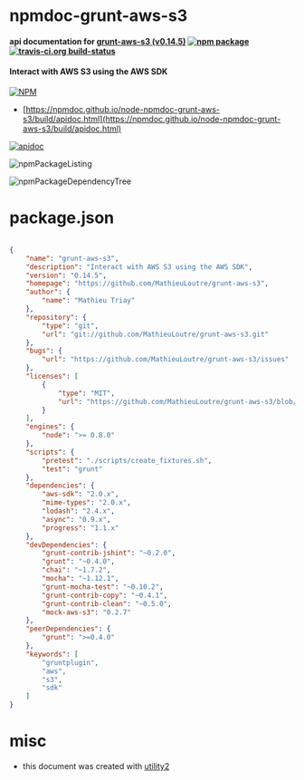 # npmdoc-grunt-aws-s3

#### api documentation for  [grunt-aws-s3 (v0.14.5)](https://github.com/MathieuLoutre/grunt-aws-s3)  [![npm package](https://img.shields.io/npm/v/npmdoc-grunt-aws-s3.svg?style=flat-square)](https://www.npmjs.org/package/npmdoc-grunt-aws-s3) [![travis-ci.org build-status](https://api.travis-ci.org/npmdoc/node-npmdoc-grunt-aws-s3.svg)](https://travis-ci.org/npmdoc/node-npmdoc-grunt-aws-s3)

#### Interact with AWS S3 using the AWS SDK

[![NPM](https://nodei.co/npm/grunt-aws-s3.png?downloads=true&downloadRank=true&stars=true)](https://www.npmjs.com/package/grunt-aws-s3)

- [https://npmdoc.github.io/node-npmdoc-grunt-aws-s3/build/apidoc.html](https://npmdoc.github.io/node-npmdoc-grunt-aws-s3/build/apidoc.html)

[![apidoc](https://npmdoc.github.io/node-npmdoc-grunt-aws-s3/build/screenCapture.buildCi.browser.%252Ftmp%252Fbuild%252Fapidoc.html.png)](https://npmdoc.github.io/node-npmdoc-grunt-aws-s3/build/apidoc.html)

![npmPackageListing](https://npmdoc.github.io/node-npmdoc-grunt-aws-s3/build/screenCapture.npmPackageListing.svg)

![npmPackageDependencyTree](https://npmdoc.github.io/node-npmdoc-grunt-aws-s3/build/screenCapture.npmPackageDependencyTree.svg)



# package.json

```json

{
    "name": "grunt-aws-s3",
    "description": "Interact with AWS S3 using the AWS SDK",
    "version": "0.14.5",
    "homepage": "https://github.com/MathieuLoutre/grunt-aws-s3",
    "author": {
        "name": "Mathieu Triay"
    },
    "repository": {
        "type": "git",
        "url": "git://github.com/MathieuLoutre/grunt-aws-s3.git"
    },
    "bugs": {
        "url": "https://github.com/MathieuLoutre/grunt-aws-s3/issues"
    },
    "licenses": [
        {
            "type": "MIT",
            "url": "https://github.com/MathieuLoutre/grunt-aws-s3/blob/master/LICENSE"
        }
    ],
    "engines": {
        "node": ">= 0.8.0"
    },
    "scripts": {
        "pretest": "./scripts/create_fixtures.sh",
        "test": "grunt"
    },
    "dependencies": {
        "aws-sdk": "2.0.x",
        "mime-types": "2.0.x",
        "lodash": "2.4.x",
        "async": "0.9.x",
        "progress": "1.1.x"
    },
    "devDependencies": {
        "grunt-contrib-jshint": "~0.2.0",
        "grunt": "~0.4.0",
        "chai": "~1.7.2",
        "mocha": "~1.12.1",
        "grunt-mocha-test": "~0.10.2",
        "grunt-contrib-copy": "~0.4.1",
        "grunt-contrib-clean": "~0.5.0",
        "mock-aws-s3": "0.2.7"
    },
    "peerDependencies": {
        "grunt": ">=0.4.0"
    },
    "keywords": [
        "gruntplugin",
        "aws",
        "s3",
        "sdk"
    ]
}
```



# misc
- this document was created with [utility2](https://github.com/kaizhu256/node-utility2)

